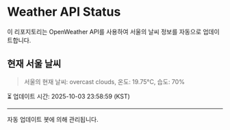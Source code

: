 
# Weather API Status

이 리포지토리는 OpenWeather API를 사용하여 서울의 날씨 정보를 자동으로 업데이트합니다.

## 현재 서울 날씨
> 서울의 현재 날씨: overcast clouds, 온도: 19.75°C, 습도: 70%

⏳ 업데이트 시간: 2025-10-03 23:58:59 (KST)

---
자동 업데이트 봇에 의해 관리됩니다.
